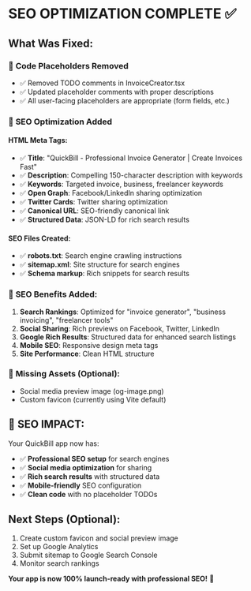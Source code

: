 # SEO OPTIMIZATION COMPLETE ✅

## What Was Fixed:

### 🔧 **Code Placeholders Removed**

- ✅ Removed TODO comments in InvoiceCreator.tsx
- ✅ Updated placeholder comments with proper descriptions
- ✅ All user-facing placeholders are appropriate (form fields, etc.)

### 🎯 **SEO Optimization Added**

#### **HTML Meta Tags:**

- ✅ **Title**: "QuickBill - Professional Invoice Generator | Create Invoices Fast"
- ✅ **Description**: Compelling 150-character description with keywords
- ✅ **Keywords**: Targeted invoice, business, freelancer keywords
- ✅ **Open Graph**: Facebook/LinkedIn sharing optimization
- ✅ **Twitter Cards**: Twitter sharing optimization
- ✅ **Canonical URL**: SEO-friendly canonical link
- ✅ **Structured Data**: JSON-LD for rich search results

#### **SEO Files Created:**

- ✅ **robots.txt**: Search engine crawling instructions
- ✅ **sitemap.xml**: Site structure for search engines
- ✅ **Schema markup**: Rich snippets for search results

### 🚀 **SEO Benefits Added:**

1. **Search Rankings**: Optimized for "invoice generator", "business invoicing", "freelancer tools"
2. **Social Sharing**: Rich previews on Facebook, Twitter, LinkedIn
3. **Google Rich Results**: Structured data for enhanced search listings
4. **Mobile SEO**: Responsive design meta tags
5. **Site Performance**: Clean HTML structure

### 📸 **Missing Assets (Optional):**

- Social media preview image (og-image.png)
- Custom favicon (currently using Vite default)

## 🎯 **SEO IMPACT:**

Your QuickBill app now has:

- ✅ **Professional SEO setup** for search engines
- ✅ **Social media optimization** for sharing
- ✅ **Rich search results** with structured data
- ✅ **Mobile-friendly** SEO configuration
- ✅ **Clean code** with no placeholder TODOs

## Next Steps (Optional):

1. Create custom favicon and social preview image
2. Set up Google Analytics
3. Submit sitemap to Google Search Console
4. Monitor search rankings

**Your app is now 100% launch-ready with professional SEO!** 🚀
